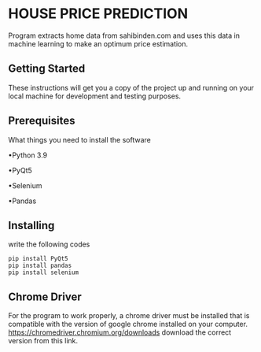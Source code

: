 # HOUSE PRICE PREDICTION

Program extracts home data from sahibinden.com and uses this data in machine learning to make an optimum price estimation.

## Getting Started

These instructions will get you a copy of the project up and running on your local machine for development and testing purposes.



## Prerequisites
What things you need to install the software 


•Python 3.9

•PyQt5

•Selenium

•Pandas




## Installing

write the following codes
```
pip install PyQt5
pip install pandas
pip install selenium
```


## Chrome Driver

For the program to work properly, a chrome driver must be installed that is compatible with the version of google chrome installed on your computer. https://chromedriver.chromium.org/downloads download the correct version from this link.

  
